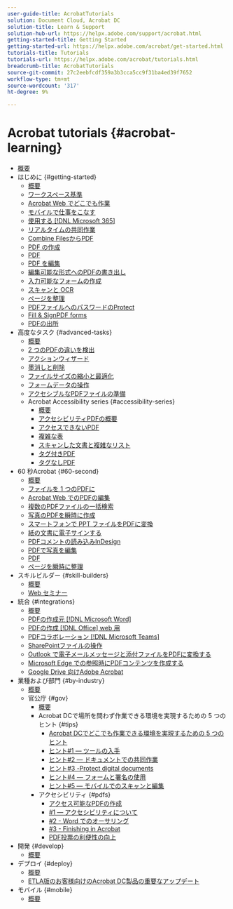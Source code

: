 ```yaml
---
user-guide-title: AcrobatTutorials
solution: Document Cloud, Acrobat DC
solution-title: Learn & Support
solution-hub-url: https://helpx.adobe.com/support/acrobat.html
getting-started-title: Getting Started
getting-started-url: https://helpx.adobe.com/acrobat/get-started.html
tutorials-title: Tutorials
tutorials-url: https://helpx.adobe.com/acrobat/tutorials.html
breadcrumb-title: AcrobatTutorials
source-git-commit: 27c2eebfcdf359a3b3cca5cc9f31ba4ed39f7652
workflow-type: tm+mt
source-wordcount: '317'
ht-degree: 9%

---
```



# Acrobat tutorials {#acrobat-learning}

+ [概要](overview.md)
+ はじめに {#getting-started}
   + [概要](getting-started/getting-started-overview.md)
   + [ワークスペース基準](getting-started/get-to-know-the-acrobat-dc-interface.md)
   + [Acrobat Web でどこでも作業](getting-started/acrobatweb.md)
   + [モバイルで仕事をこなす](getting-started/productivity.md)
   + [使用する [!DNL Microsoft 365]](https://experienceleague.adobe.com/docs/document-cloud-learn/acrobat-learning/integrations/integrate-overview.html#microsoft)
   + [リアルタイムの共同作業](getting-started/collaborate.md)
   + [Combine FilesからPDF](getting-started/combine-to-pdf.md)
   + [PDF の作成](getting-started/create-pdf.md)
   + [PDF](getting-started/comment-on-pdf-files.md)
   + [PDF を編集](getting-started/edit-pdf.md)
   + [編集可能な形式へのPDFの書き出し](getting-started/export-pdf.md)
   + [入力可能なフォームの作成](getting-started/create-fillable-forms.md)
   + [スキャンと OCR](getting-started/scan-and-ocr.md)
   + [ページを整理](getting-started/organize.md)
   + [PDFファイルへのパスワードのProtect](getting-started/password-protect.md)
   + [Fill &amp; SignPDF forms](getting-started/fill-and-sign.md)
   + [PDFの出所](getting-started/where-do-pdfs-come-from.md)
+ 高度なタスク {#advanced-tasks}
   + [概要](advanced-tasks/advanced-tasks-overview.md)
   + [2 つのPDFの違いを検出](advanced-tasks/compare.md)
   + [アクションウィザード](advanced-tasks/action.md)
   + [墨消しと削除](advanced-tasks/redact.md)
   + [ファイルサイズの縮小と最適化](advanced-tasks/reduce.md)
   + [フォームデータの操作](advanced-tasks/formdata.md)
   + [アクセシブルなPDFファイルの準備](advanced-tasks/accessibility.md)
   + Acrobat Accessibility series {#accessibility-series}
      + [概要](advanced-tasks/accessibility-series.md)
      + [アクセシビリティPDFの概要](advanced-tasks/accessibilitysession1.md)
      + [アクセスできないPDF](advanced-tasks/accessibilitysession2.md)
      + [複雑な表](advanced-tasks/accessibilitysession3.md)
      + [スキャンした文書と複雑なリスト](advanced-tasks/accessibilitysession4.md)
      + [タグ付きPDF](advanced-tasks/accessibilitysession5.md)
      + [タグなしPDF](advanced-tasks/accessibilitysession6.md)
+ 60 秒Acrobat {#60-second}
   + [概要](60-second/60-second-overview.md)
   + [ファイルを 1 つのPDFに](60-second/combine-to-one-pdf.md)
   + [Acrobat Web でのPDFの編集](60-second/edit.md)
   + [複数のPDFファイルの一括検索](60-second/search.md)
   + [写真のPDFを瞬時に作成](60-second/photo.md)
   + [スマートフォンで PPT ファイルをPDFに変換](60-second/phone.md)
   + [紙の文書に電子サインする](60-second/sign.md)
   + [PDFコメントの読み込みInDesign](60-second/indesign.md)
   + [PDFで写真を編集](60-second/editphoto.md)
   + [PDF](60-second/editgraphic.md)
   + [ページを瞬時に整理](60-second/organize.md)
+ スキルビルダー {#skill-builders}
   + [概要](skill-builder/skill-builder-overview.md)
   + [Web セミナー](skill-builder/skill-builder-webinars.md)
+ 統合 {#integrations}
   + [概要](integrate/integrate-overview.md)
   + [PDFの作成元 [!DNL Microsoft Word]](integrate/createfromword.md)
   + [PDFの作成 [!DNL Office] web 用](integrate/createofficeweb.md)
   + [PDFコラボレーション [!DNL Microsoft Teams]](integrate/acrobatandteams.md)
   + [SharePointファイルの操作](integrate/acrobatandsp.md)
   + [Outlook で電子メールメッセージと添付ファイルをPDFに変換する](integrate/outlook.md)
   + [Microsoft Edge での参照時にPDFコンテンツを作成する](integrate/edge.md)
   + [Google Drive 向けAdobe Acrobat](integrate/acrobatandgoogle.md)
+ 業種および部門 {#by-industry}
   + [概要](industry/industry-overview.md)
   + 官公庁 {#gov}
      + [概要](industry/gov/gov-overview.md)
      + Acrobat DCで場所を問わず作業できる環境を実現するための 5 つのヒント {#tips}
         + [Acrobat DCでどこでも作業できる環境を実現するための 5 つのヒント](industry/gov/5-tips-for-working-anywhere-with-acrobat-dc-for-government.md)
         + [ヒント#1 — ツールの入手](industry/gov/get-your-tools.md)
         + [ヒント#2 — ドキュメントでの共同作業](industry/gov/collaborate-on-documents.md)
         + [ヒント#3 -Protect digital documents](industry/gov/protect-digital-documents.md)
         + [ヒント#4 — フォームと署名の使用](industry/gov/work-with-forms-and-signatures.md)
         + [ヒント#5 — モバイルでのスキャンと編集](industry/gov/scan-and-edit-on-mobile.md)
      + アクセシビリティ {#pdfs}
         + [アクセス可能なPDFの作成](industry/gov/making-pdfs-accessible.md)
         + [#1 — アクセシビリティについて](industry/gov/understanding-accessibility.md)
         + [#2 - Word でのオーサリング](industry/gov/authoring-in-word.md)
         + [#3 - Finishing in Acrobat](industry/gov/finishing-in-acrobat.md)
         + [PDF投票の利便性の向上](industry/gov/making-pdf-ballots-accessible.md)
+ 開発 {#develop}
   + [概要](develop/develop-overview.md)
+ デプロイ {#deploy}
   + [概要](deploy/deploy-overview.md)
   + [ETLA版のお客様向けのAcrobat DC製品の重要なアップデート](deploy/signentitlementchanges.md)
+ モバイル {#mobile}
   + [概要](mobile/mobile-overview.md)